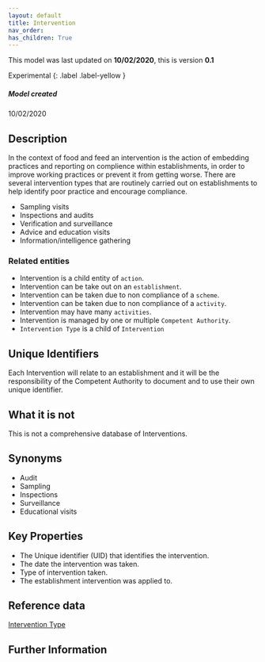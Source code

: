 ```yaml
---
layout: default
title: Intervention
nav_order:
has_children: True
---
```


This model was last updated on **10/02/2020**, this is version **0.1**

Experimental {: .label .label-yellow }

##### Model created
10/02/2020

## Description

In the context of food and feed an intervention is the action of embedding practices and reporting on complience within establishments, in order to improve working practices or prevent it from getting worse.  There are several intervention types that are routinely carried out on establishments to help identify poor practice and encourage compliance.

*   Sampling visits
*   Inspections and audits
*   Verification and surveillance
*   Advice and education visits
*   Information/intelligence gathering

### Related entities
-   Intervention is a child entity of `action`.
-   Intervention can be take out on an `establishment`.
-   Intervention can be taken due to non compliance of a `scheme`.
-   Intervention can be taken due to non compliance of a `activity`.
-   Intervention may have many `activities`.
-   Intervention is managed by one or multiple `Competent Authority`.
-   `Intervention Type` is a child of `Intervention`

## Unique Identifiers
Each Intervention will relate to an establishment and it will be the responsibility of the Competent Authority to document and to use their own unique identifier.

## What it is not
This is not a comprehensive database of Interventions.

## Synonyms
*   Audit
*   Sampling
*   Inspections
*   Surveillance
*   Educational visits

## Key Properties
*   The Unique identifier (UID) that identifies the intervention.
*   The date the intervention was taken.
*   Type of intervention taken.
*   The establishment intervention was applied to.

## Reference data
[Intervention Type](https://data.food.gov.uk/codes/enforcement-monitoring/_intervention-type)

## Further Information
